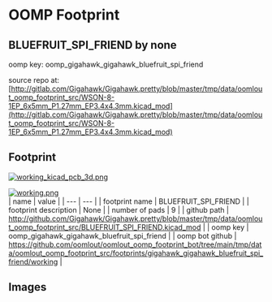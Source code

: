 # OOMP Footprint  
## BLUEFRUIT_SPI_FRIEND  by none  
  
oomp key: oomp_gigahawk_gigahawk_bluefruit_spi_friend  
  
source repo at: [http://gitlab.com/Gigahawk/Gigahawk.pretty/blob/master/tmp/data/oomlout_oomp_footprint_src/WSON-8-1EP_6x5mm_P1.27mm_EP3.4x4.3mm.kicad_mod](http://gitlab.com/Gigahawk/Gigahawk.pretty/blob/master/tmp/data/oomlout_oomp_footprint_src/WSON-8-1EP_6x5mm_P1.27mm_EP3.4x4.3mm.kicad_mod)  
## Footprint  
  
[![working_kicad_pcb_3d.png](working_kicad_pcb_3d_600.png)](working_kicad_pcb_3d.png)  
  
[![working.png](working_600.png)](working.png)  
| name | value | 
| --- | --- | 
| footprint name | BLUEFRUIT_SPI_FRIEND | 
| footprint description | None | 
| number of pads | 9 | 
| github path | http://github.com/Gigahawk/Gigahawk.pretty/blob/master/tmp/data/oomlout_oomp_footprint_src/BLUEFRUIT_SPI_FRIEND.kicad_mod | 
| oomp key | oomp_gigahawk_gigahawk_bluefruit_spi_friend | 
| oomp bot github | https://github.com/oomlout/oomlout_oomp_footprint_bot/tree/main/tmp/data/oomlout_oomp_footprint_src/footprints/gigahawk_gigahawk_bluefruit_spi_friend/working | 
## Images  
